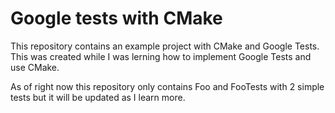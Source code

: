 # Google tests with CMake

This repository contains an example project with CMake and Google Tests. This was created while I was lerning how to implement Google Tests and use CMake.

As of right now this repository only contains Foo and FooTests with 2 simple tests but it will be updated as I learn more.
